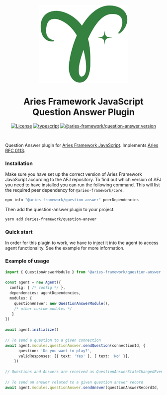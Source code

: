 <p align="center">
  <br />
  <img
    alt="Hyperledger Aries logo"
    src="https://raw.githubusercontent.com/hyperledger/aries-framework-javascript/aa31131825e3331dc93694bc58414d955dcb1129/images/aries-logo.png"
    height="250px"
  />
</p>
<h1 align="center"><b>Aries Framework JavaScript Question Answer Plugin</b></h1>
<p align="center">
  <a
    href="https://raw.githubusercontent.com/hyperledger/aries-framework-javascript/main/LICENSE"
    ><img
      alt="License"
      src="https://img.shields.io/badge/License-Apache%202.0-blue.svg"
  /></a>
  <a href="https://www.typescriptlang.org/"
    ><img
      alt="typescript"
      src="https://img.shields.io/badge/%3C%2F%3E-TypeScript-%230074c1.svg"
  /></a>
    <a href="https://www.npmjs.com/package/@aries-framework/question-answer"
    ><img
      alt="@aries-framework/question-answer version"
      src="https://img.shields.io/npm/v/@aries-framework/question-answer"
  /></a>

</p>
<br />

Question Answer plugin for [Aries Framework JavaScript](https://github.com/hyperledger/aries-framework-javascript.git). Implements [Aries RFC 0113](https://github.com/hyperledger/aries-rfcs/blob/1795d5c2d36f664f88f5e8045042ace8e573808c/features/0113-question-answer/README.md).

### Installation

Make sure you have set up the correct version of Aries Framework JavaScript according to the AFJ repository. To find out which version of AFJ you need to have installed you can run the following command. This will list the required peer dependency for `@aries-framework/core`.

```sh
npm info "@aries-framework/question-answer" peerDependencies
```

Then add the question-answer plugin to your project.

```sh
yarn add @aries-framework/question-answer
```

### Quick start

In order for this plugin to work, we have to inject it into the agent to access agent functionality. See the example for more information.

### Example of usage

```ts
import { QuestionAnswerModule } from '@aries-framework/question-answer'

const agent = new Agent({
  config: { /* config */ },
  dependencies: agentDependencies,
  modules: {
    questionAnswer: new QuestionAnswerModule(),
    /* other custom modules */
   }
})

await agent.initialize()

// To send a question to a given connection
await agent.modules.questionAnswer.sendQuestion(connectionId, {
      question: 'Do you want to play?',
      validResponses: [{ text: 'Yes' }, { text: 'No' }],
    })

// Questions and Answers are received as QuestionAnswerStateChangedEvent

// To send an answer related to a given question answer record
await agent.modules.questionAnswer.sendAnswer(questionAnswerRecordId, 'Yes')

```
